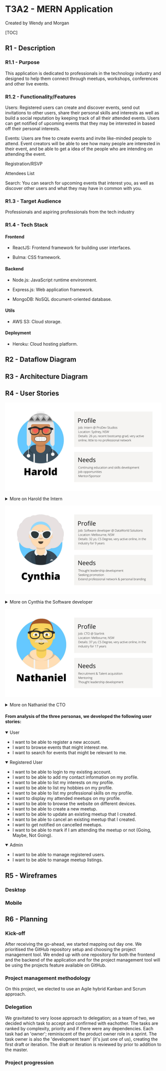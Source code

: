 # T3A2 - MERN Application
Created by Wendy and Morgan

[TOC]

## R1 - Description

### R1.1 - Purpose

This application is dedicated to  professionals in the technology industry and designed to help them connect through meetups, workshops, conferences and other live events.

### R1.2 - Functionality/Features

Users: Registered users can create and discover events, send out invitations to other users, share their personal skills and interests as well as build a social reputation by keeping track of all their attended events. Users can get notified of upcoming events that they may be interested in based off their personal interests.

Events: Users are free to create events and invite like-minded people to attend. Event creators will be able to see how many people are interested in their event, and be able to get a idea of the people who are intending on attending the event.

Registration/RSVP

Attendees List

Search: You can search for upcoming events that interest you, as well as discover other users and what they may have in common with you.

### R1.3 - Target Audience
Professionals and aspiring professionals from the tech industry

### R1.4 - Tech Stack

#### Frontend

- ReactJS: Frontend framework for building user interfaces.

- Bulma: CSS framework.

#### Backend

- Node.js: JavaScript runtime environment.

- Express.js: Web application framework.

- MongoDB: NoSQL document-oriented database.

#### Utils

- AWS S3: Cloud storage.

#### Deployment

- Heroku: Cloud hosting platform.

## R2 - Dataflow Diagram

## R3 - Architecture Diagram

## R4 - User Stories

![user-harold](./assets/user-harold.jpg)

<details>
<summary> More on Harold the Intern </summary>


</details>

![user-cynthia](./assets/user-cynthia.jpg)

<details>
<summary> More on Cynthia the Software developer </summary>


</details>

![user-nathaniel](./assets/user-nathaniel.jpg)

<details>
<summary> More on Nathaniel the CTO </summary>


</details>

#### From analysis of the three personas, we developed the following user stories:

<details open>
<summary> User </summary>

+ I want to be able to register a new account.
+ I want to browse events that might interest me.
+ I want to search for events that might be relevant to me.

</details>

<details open>
<summary> Registered User </summary>

+ I want to be able to login to my existing account.
+ I want to be able to add my contact information on my profile.
+ I want to be able to list my interests on my profile.
+ I want to be able to list my hobbies on my profile.
+ I want to be able to list my professional skills on my profile.
+ I want to display my attended meetups on my profile.
+ I want to be able to browse the website on different devices.
+ I want to be able to create a new meetup.
+ I want to be able to update an existing meetup that I created.
+ I want to be able to cancel an existing meetup that I created.
+ I want to get notified on cancelled meetups.
+ I want to be able to mark if I am attending the meetup or not (Going, Maybe, Not Going).

</details>

<details open>
<summary> Admin </summary>

+ I want to be able to manage registered users.
+ I want to be able to manage meetup listings.

</details>

## R5 - Wireframes

### Desktop

### Mobile

## R6 - Planning

### Kick-off
After receiving the go-ahead, we started mapping out day one. We prioritised the GitHub repository setup and choosing the project management tool. We ended up with one repository for both the frontend and the backend of the application and for the project management tool will be using the projects feature available on GitHub. 

### Project management methodology
On this project, we elected to use an Agile hybrid Kanban and Scrum approach. 

### Delegation
We gravitated to very loose approach to delegation; as a team of two, we decided which task to accept and confirmed with eachother. The tasks are ranked by complexity, priority and if there were any dependencies. Each task had an 'owner'; reminiscent of the product owner role in a sprint. The task owner is also the 'development team' (it's just one of us), creating the first draft or iteration. The draft or iteration is reviewed by  prior to addition to the master.

### Project progression
